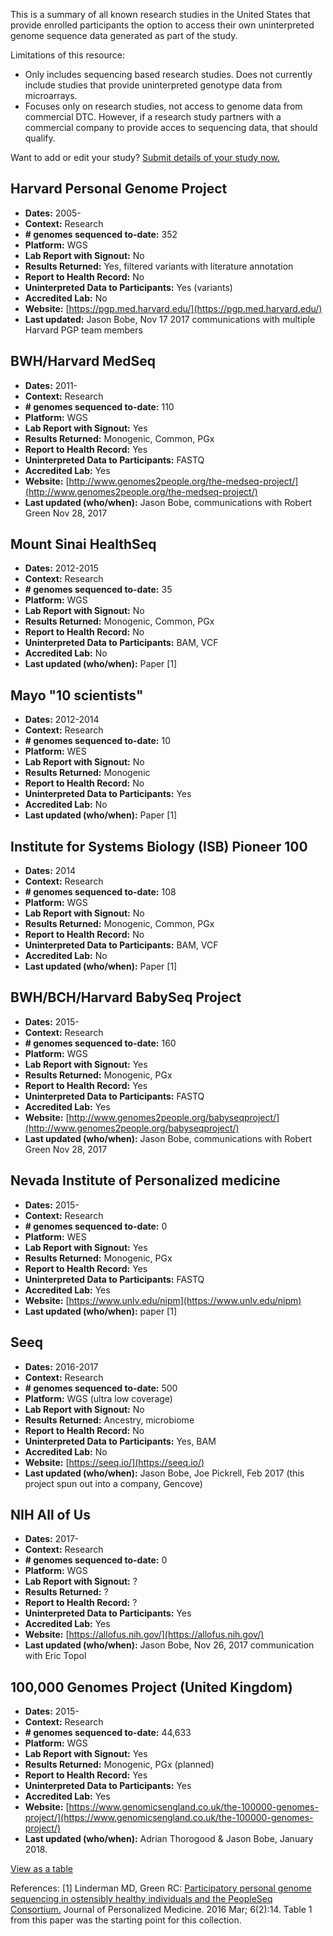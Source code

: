 
This is a summary of all known research studies in the United States that provide enrolled participants the option to access their own uninterpreted genome sequence data generated as part of the study. 

Limitations of this resource:
- Only includes sequencing based research studies. Does not currently include studies that provide uninterpreted genotype data from microarrays. 
- Focuses only on research studies, not access to genome data from commercial DTC. However, if a research study partners with a commercial company to provide acces to sequencing data, that should qualify.

Want to add or edit your study? 
[Submit details of your study now.](https://goo.gl/forms/BPcBSdhTt3kW77aC2)


## Harvard Personal Genome Project
- **Dates:** 2005-
- **Context:** Research
- **# genomes sequenced to-date:** 352
- **Platform:** WGS
- **Lab Report with Signout:** No
- **Results Returned:** Yes, filtered variants with literature annotation
- **Report to Health Record:** No
- **Uninterpreted Data to Participants:** Yes (variants)
- **Accredited Lab:** No
- **Website:** [https://pgp.med.harvard.edu/](https://pgp.med.harvard.edu/)
- **Last updated:** Jason Bobe, Nov 17 2017 communications with multiple Harvard PGP team members


## BWH/Harvard MedSeq
- **Dates:** 2011-
- **Context:** Research
- **# genomes sequenced to-date:** 110 
- **Platform:** WGS
- **Lab Report with Signout:** Yes 
- **Results Returned:** Monogenic, Common, PGx
- **Report to Health Record:** Yes
- **Uninterpreted Data to Participants:** FASTQ
- **Accredited Lab:** Yes
- **Website:** [http://www.genomes2people.org/the-medseq-project/](http://www.genomes2people.org/the-medseq-project/)
- **Last updated (who/when):** Jason Bobe, communications with Robert Green Nov 28, 2017


## Mount Sinai HealthSeq
- **Dates:** 2012-2015
- **Context:** Research
- **# genomes sequenced to-date:** 35 
- **Platform:** WGS
- **Lab Report with Signout:** No 
- **Results Returned:** Monogenic, Common, PGx
- **Report to Health Record:** No
- **Uninterpreted Data to Participants:** BAM, VCF
- **Accredited Lab:** No
- **Last updated (who/when):** Paper [1]

## Mayo "10 scientists"
- **Dates:** 2012-2014
- **Context:** Research
- **# genomes sequenced to-date:** 10 
- **Platform:** WES
- **Lab Report with Signout:** No
- **Results Returned:** Monogenic
- **Report to Health Record:** No
- **Uninterpreted Data to Participants:** Yes
- **Accredited Lab:** No
- **Last updated (who/when):** Paper [1]

## Institute for Systems Biology (ISB) Pioneer 100
- **Dates:** 2014
- **Context:** Research
- **# genomes sequenced to-date:** 108 
- **Platform:** WGS
- **Lab Report with Signout:** No 
- **Results Returned:** Monogenic, Common, PGx
- **Report to Health Record:** No
- **Uninterpreted Data to Participants:** BAM, VCF
- **Accredited Lab:** No
- **Last updated (who/when):** Paper [1]

## BWH/BCH/Harvard BabySeq Project
- **Dates:** 2015-
- **Context:** Research
- **# genomes sequenced to-date:** 160 
- **Platform:** WGS
- **Lab Report with Signout:** Yes 
- **Results Returned:** Monogenic, PGx
- **Report to Health Record:** Yes
- **Uninterpreted Data to Participants:** FASTQ
- **Accredited Lab:** Yes
- **Website:** [http://www.genomes2people.org/babyseqproject/](http://www.genomes2people.org/babyseqproject/)
- **Last updated (who/when):** Jason Bobe, communications with Robert Green Nov 28, 2017

## Nevada Institute of Personalized medicine
- **Dates:** 2015-
- **Context:** Research
- **# genomes sequenced to-date:** 0 
- **Platform:** WES
- **Lab Report with Signout:** Yes 
- **Results Returned:** Monogenic, PGx
- **Report to Health Record:** Yes
- **Uninterpreted Data to Participants:** FASTQ
- **Accredited Lab:** Yes
- **Website:** [https://www.unlv.edu/nipm](https://www.unlv.edu/nipm)
- **Last updated (who/when):** paper [1]

## Seeq
- **Dates:** 2016-2017
- **Context:** Research
- **# genomes sequenced to-date:** 500 
- **Platform:** WGS (ultra low coverage)
- **Lab Report with Signout:** No
- **Results Returned:** Ancestry, microbiome
- **Report to Health Record:** No
- **Uninterpreted Data to Participants:** Yes, BAM
- **Accredited Lab:** No
- **Website:** [https://seeq.io/](https://seeq.io/)
- **Last updated (who/when):** Jason Bobe, Joe Pickrell, Feb 2017 (this project spun out into a company, Gencove)

## NIH All of Us
- **Dates:** 2017-
- **Context:** Research
- **# genomes sequenced to-date:** 0 
- **Platform:** WGS 
- **Lab Report with Signout:** ?
- **Results Returned:** ?
- **Report to Health Record:** ?
- **Uninterpreted Data to Participants:** Yes
- **Accredited Lab:** Yes
- **Website:** [https://allofus.nih.gov/](https://allofus.nih.gov/)
- **Last updated (who/when):** Jason Bobe, Nov 26, 2017 communication with Eric Topol

## 100,000 Genomes Project (United Kingdom)
- **Dates:** 2015-
- **Context:** Research
- **# genomes sequenced to-date:** 44,633
- **Platform:** WGS 
- **Lab Report with Signout:** Yes
- **Results Returned:** Monogenic, PGx (planned)
- **Report to Health Record:** Yes
- **Uninterpreted Data to Participants:** Yes
- **Accredited Lab:** Yes
- **Website:** [https://www.genomicsengland.co.uk/the-100000-genomes-project/](https://www.genomicsengland.co.uk/the-100000-genomes-project/)
- **Last updated (who/when):** Adrian Thorogood & Jason Bobe, January 2018. 

[View as a table](https://github.com/jasonbobe/sharing-genome-studies/blob/master/table.md)

References:
[1] Linderman MD, Green RC: [Participatory personal genome sequencing in ostensibly healthy individuals and the PeopleSeq Consortium.](http://www.genomes2people.org/wp-content/uploads/2016/03/Linderman-PeopleSeq-JPersMed-2016.pdf) Journal of Personalized Medicine. 2016 Mar; 6(2):14. Table 1 from this paper was the starting point for this collection.
